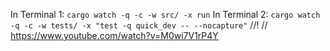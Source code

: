 In Terminal 1: `cargo watch -q -c -w src/ -x run`
In Terminal 2: `cargo watch -q -c -w tests/ -x "test -q quick_dev -- --nocapture"`
//! // <https://www.youtube.com/watch?v=M0wi7V1rP4Y>
